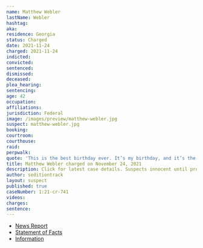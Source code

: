 ```yaml
---
name: Matthew Webler
lastName: Webler
hashtag:
aka:
residence: Georgia
status: Charged
date: 2021-11-24
charged: 2021-11-24
indicted:
convicted:
sentenced:
dismissed:
deceased:
plea_hearing:
sentencing:
age: 42
occupation:
affiliations:
jurisdiction: Federal
image: /images/preview/matthew-webler.jpg
suspect: matthew-webler.jpg
booking:
courtroom:
courthouse:
raid:
perpwalk:
quote: 'This is the best birthday ever. It’s my birthday, and it’s the best one ever.'
title: Matthew Webler charged on November 24, 2021
description: Click for latest case details. Suspects innocent until proven guilty.
author: seditiontrack
layout: suspect
published: true
caseNumber: 1:21-cr-741
videos:
charges:
sentence:
---
```

- [News Report](https://www.ajc.com/news/metro-atlanta-contractor-latest-arrested-in-jan-6-probe/UINNVLIJ4JCJ7HNK7EDPR5EEFI/)
- [Statement of Facts](https://www.justice.gov/usao-dc/case-multi-defendant/file/1459091/download)
- [Information](https://www.justice.gov/usao-dc/case-multi-defendant/file/1459081/download)

